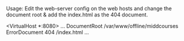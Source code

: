 Usage: Edit the web-server config on the web hosts and change the document root & add the index.html as the 404 document.

<VirtualHost *:8080>
    ...
    DocumentRoot /var/www/offline/middcourses
    ErrorDocument 404 /index.html
    ...
</VirtualHost>


